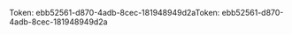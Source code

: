 <span data-ttu-id="ed149-101">Token: ebb52561-d870-4adb-8cec-181948949d2a</span><span class="sxs-lookup"><span data-stu-id="ed149-101">Token: ebb52561-d870-4adb-8cec-181948949d2a</span></span>